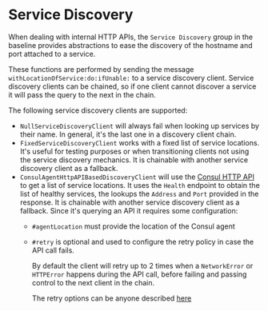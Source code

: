 # Service Discovery

When dealing with internal HTTP APIs, the `Service Discovery` group in the
baseline provides abstractions to ease the discovery of the hostname and port
attached to a service.

These functions are performed by sending the message
`withLocationOfService:do:ifUnable:` to a service discovery client. Service
discovery clients can be chained, so if one client cannot discover a service
it will pass the query to the next in the chain.

The following service discovery clients are supported:

- `NullServiceDiscoveryClient` will always fail when looking up services by their
  name. In general, it's the last one in a discovery client chain.
- `FixedServiceDiscoveryClient` works with a fixed list of service locations.
  It's useful for testing purposes or when transitioning clients not using the
  service discovery mechanics. It is chainable with another service discovery
  client as a fallback.
- `ConsulAgentHttpAPIBasedDiscoveryClient` will use the [Consul HTTP API](https://www.consul.io/use-cases/service-discovery-and-health-checking)
  to get a list of service locations. It uses the `Health` endpoint to obtain
  the list of healthy services, the lookups the `Address` and `Port` provided
  in the response. It is chainable with another service discovery client as a fallback.
  Since it's querying an API it requires some configuration:
  - `#agentLocation` must provide the location of the Consul agent
  - `#retry` is optional and used to configure the retry policy in case the API
    call fails.

    By default the client will retry up to 2 times when a `NetworkError` or
    `HTTPError` happens during the API call, before failing and passing
    control to the next client in the chain.

    The retry options can be anyone described [here](https://github.com/ba-st/Hyperspace/blob/release-candidate/docs/Resilience.md)
